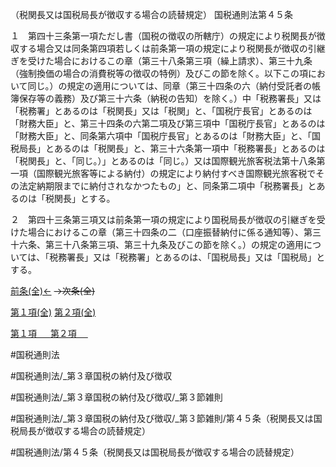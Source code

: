 （税関長又は国税局長が徴収する場合の読替規定）
国税通則法第４５条

１　第四十三条第一項ただし書（国税の徴収の所轄庁）の規定により税関長が徴収する場合又は同条第四項若しくは前条第一項の規定により税関長が徴収の引継ぎを受けた場合におけるこの章（第三十八条第三項（繰上請求）、第三十九条（強制換価の場合の消費税等の徴収の特例）及びこの節を除く。以下この項において同じ。）の規定の適用については、同章（第三十四条の六（納付受託者の帳簿保存等の義務）及び第三十六条（納税の告知）を除く。）中「税務署長」又は「税務署」とあるのは「税関長」又は「税関」と、「国税庁長官」とあるのは「財務大臣」と、第三十四条の六第二項及び第三項中「国税庁長官」とあるのは「財務大臣」と、同条第六項中「国税庁長官」とあるのは「財務大臣」と、「国税局長」とあるのは「税関長」と、第三十六条第一項中「税務署長」とあるのは「税関長」と、「同じ。）」とあるのは「同じ。）又は国際観光旅客税法第十八条第一項（国際観光旅客等による納付）の規定により納付すべき国際観光旅客税でその法定納期限までに納付されなかつたもの」と、同条第二項中「税務署長」とあるのは「税関長」とする。

２　第四十三条第三項又は前条第一項の規定により国税局長が徴収の引継ぎを受けた場合におけるこの章（第三十四条の二（口座振替納付に係る通知等）、第三十六条、第三十八条第三項、第三十九条及びこの節を除く。）の規定の適用については、「税務署長」又は「税務署」とあるのは、「国税局長」又は「国税局」とする。

[前条(全)←](国税通則法＿＿＿＿＿第４４条_.md)  ~~→次条(全)~~

[第１項(全)](国税通則法＿＿＿＿＿第４５条第１項_.md)  [第２項(全)](国税通則法＿＿＿＿＿第４５条第２項_.md)  

[第１項 　 ](国税通則法＿＿＿＿＿第４５条第１項.md)  [第２項 　 ](国税通則法＿＿＿＿＿第４５条第２項.md)  

#国税通則法

#国税通則法/_第３章国税の納付及び徴収

#国税通則法/_第３章国税の納付及び徴収/_第３節雑則

#国税通則法/_第３章国税の納付及び徴収/_第３節雑則/第４５条（税関長又は国税局長が徴収する場合の読替規定）

#国税通則法/第４５条（税関長又は国税局長が徴収する場合の読替規定）

